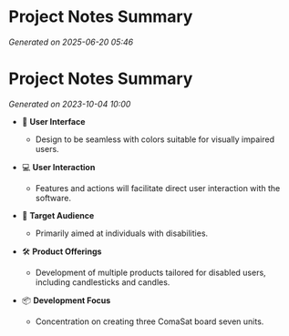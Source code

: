 # Project Notes Summary

*Generated on 2025-06-20 05:46*

# Project Notes Summary

*Generated on 2023-10-04 10:00*

- 🎨 **User Interface**
  - Design to be seamless with colors suitable for visually impaired users.

- 💻 **User Interaction**
  - Features and actions will facilitate direct user interaction with the software.

- 🎯 **Target Audience**
  - Primarily aimed at individuals with disabilities.

- 🛠️ **Product Offerings**
  - Development of multiple products tailored for disabled users, including candlesticks and candles.

- 📦 **Development Focus**
  - Concentration on creating three ComaSat board seven units.